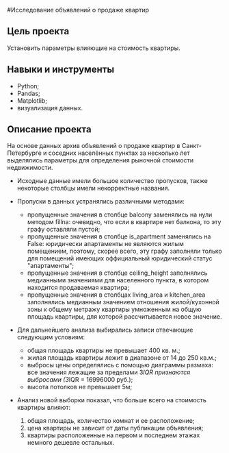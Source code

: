 #Исследование объявлений о продаже квартир

## Цель проекта

Установить параметры влияющие на стоимость квартиры.

## Навыки и инструменты

* Python;
* Pandas;
* Matplotlib;
* визуализация данных.

## Описание проекта

На основе данных архив объявлений о продаже квартир в Санкт-Петербурге и соседних населённых пунктах за несколько лет выделялись параметры для определения рыночной стоимости недвижимости.

* Исходные данные имели большое количество пропусков, также некоторые столбцы имели некорректные названия. 

* Пропуски в данных устранялись различными методами:
	* пропущенные значения в столбце balcony заменялись на нули методом fillna: очевидно, что если в квартире нет балкона, то эту графу оставляли пустой;
	* пропущенные значения в столбце is_apartment заменялись на False: юридически апартаменты не являются жилым помещением, поэтому, скорее всего, 
	эту графу заполняли только для помещений имеющих оффициальный юридический статус "апартаменты";
	* пропущенные значения в столбце ceiling_height заполнялись медианными значениями для населенного пункта, в котором находится продаваемая квартира;
	* пропущенные значения в столбцах living_area и kitchen_area заполнялись медианным значением отношения жилой/кухонной зоны к общему 
	метражу квартиры умноженным на общую площадь квартиры, для которой рассчитывается новое значение.
	

* Для дальнейшего анализа выбирались записи отвечающие следующим условиям:
	* общая площадь квартиры не превышает 400 кв. м.;
	* жилая площадь квартиры лежит в диапазоне от 14 до 250 кв.м.;
	* выбросы цены определялись с помощью диаграммы размаха: все значения лежащие за пределами 3*IQR признаются выбросами (3*IQR = 16996000 руб.);
	* высота потолков не превышает 5м;
	
* Анализ новой выборки показал, что больше всего на стоимость квартиры влияют:
	1. общая площадь, количество комнат и ее расположение; 
	2. цена квартиры не зависит от даты публикации объявления;
	3. квартиры расположенные на первом и последнем этажах немного дешевле остальных.
